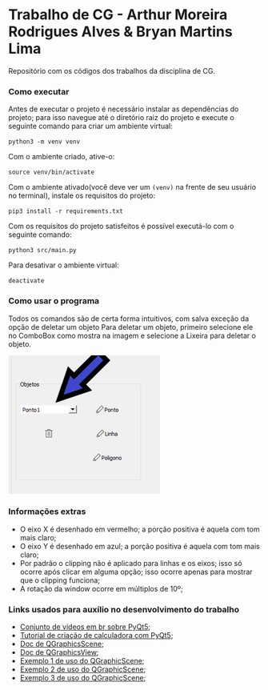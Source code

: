 # Trabalho de CG - Arthur Moreira Rodrigues Alves & Bryan Martins Lima
Repositório com os códigos dos trabalhos da disciplina de CG.

### Como executar
Antes de executar o projeto é necessário instalar as dependências do projeto; para isso navegue até o diretório raiz do
projeto e execute o seguinte comando para criar um ambiente virtual:
```
python3 -m venv venv
```
Com o ambiente criado, ative-o:
```
source venv/bin/activate
```
Com o ambiente ativado(você deve ver um ```(venv)``` na frente de seu usuário no terminal), instale os requisitos do
projeto:
```
pip3 install -r requirements.txt
```
Com os requisitos do projeto satisfeitos é possível executá-lo com o seguinte comando:
```
python3 src/main.py
```
Para desativar o ambiente virtual:
```
deactivate
```

### Como usar o programa
Todos os comandos são de certa forma intuitivos, com salva exceção da opção de deletar um objeto
Para deletar um objeto, primeiro selecione ele no ComboBox como mostra na imagem e selecione a Lixeira para deletar o
objeto.

![Image of DelObj](src/images/delObj.png)

### Informações extras
- O eixo X é desenhado em vermelho; a porção positiva é aquela com tom mais claro;
- O eixo Y é desenhado em azul; a porção positiva é aquela com tom mais claro;
- Por padrão o clipping não é aplicado para linhas e os eixos; isso só ocorre após
  clicar em alguma opção; isso ocorre apenas para mostrar que o clipping funciona;
- A rotação da window ocorre em múltiplos de 10º;

### Links usados para auxílio no desenvolvimento do trabalho
- [Conjunto de vídeos em br sobre PyQt5](https://www.youtube.com/playlist?list=PLwsAoT89dh3qJ8JcprQ8AuHY8AGasvx4G);
- [Tutorial de criação de calculadora com PyQt5](https://realpython.com/python-pyqt-gui-calculator/);
- [Doc de QGraphicsScene](https://doc.qt.io/qtforpython-5/PySide2/QtWidgets/QGraphicsScene.html);
- [Doc de QGraphicsView](https://doc.qt.io/qtforpython-5/PySide2/QtWidgets/QGraphicsView.html);
- [Exemplo 1 de uso do QGraphicScene](https://www.youtube.com/watch?v=naHtXpCiPuM);
- [Exemplo 2 de uso do QGraphicScene](https://www.youtube.com/watch?v=IKqkOI_o6_A);
- [Exemplo 3 de uso do QGraphicScene](https://www.youtube.com/watch?v=RO_x6ueITHQ);
